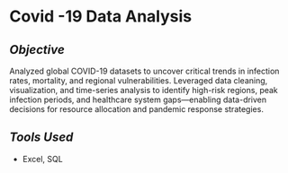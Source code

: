 # Covid -19 Data Analysis  

## *Objective*  
Analyzed global COVID-19 datasets to uncover critical trends in infection rates, mortality, and regional vulnerabilities.
Leveraged data cleaning, visualization, and time-series analysis to identify high-risk regions, peak infection periods,
and healthcare system gaps—enabling data-driven decisions for resource allocation and pandemic response strategies.

## *Tools Used*  
- Excel, SQL

